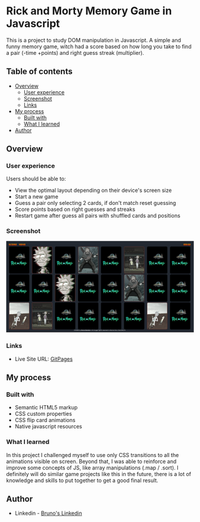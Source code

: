 # Rick and Morty Memory Game in Javascript

This is a project to study DOM manipulation in Javascript. A simple and funny memory game, witch had a score based on how long you take to find a pair (-time +points) and right guess streak (multiplier).

## Table of contents

- [Overview](#overview)
  - [User experience](#the-challenge)
  - [Screenshot](#screenshot)
  - [Links](#links)
- [My process](#my-process)
  - [Built with](#built-with)
  - [What I learned](#what-i-learned)
- [Author](#author)

## Overview

### User experience

Users should be able to:

- View the optimal layout depending on their device's screen size
- Start a new game
- Guess a pair only selecting 2 cards, if don't match reset guessing
- Score points based on right guesses and streaks
- Restart game after guess all pairs with shuffled cards and positions

### Screenshot

![Desktop screenshot](https://github.com/brunobwn/memoryGame/blob/main/Screenshot_preview.png)

### Links

- Live Site URL: [GitPages](https://brunobwn.github.io/memoryGame/)

## My process

### Built with

- Semantic HTML5 markup
- CSS custom properties
- CSS flip card animations
- Native javascript resources

### What I learned

In this project I challenged myself to use only CSS transitions to all the animations visible on screen. Beyond that, I was able to reinforce and improve some concepts of JS, like array manipulations (.map / .sort). I definitely will do similar game projects like this in the future, there is a lot of knowledge and skills to put together to get a good final result.

## Author

- Linkedin - [Bruno's Linkedin](https://www.linkedin.com/in/brunoberwian/)
